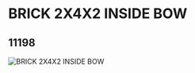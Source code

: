# BRICK 2X4X2 INSIDE BOW
## 11198
![BRICK 2X4X2 INSIDE BOW](https://lc-www-live-s.legocdn.com/media/bricks/5/2/6016839.jpg)
